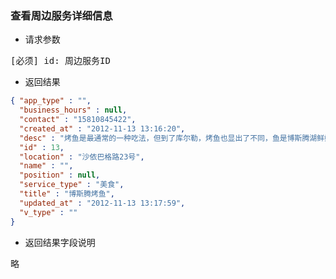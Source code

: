 ### 查看周边服务详细信息

* 请求参数
<pre>
[必须] id: 周边服务ID
</pre>

* 返回结果
```json
{ "app_type" : "",
  "business_hours" : null,
  "contact" : "15810845422",
  "created_at" : "2012-11-13 13:16:20",
  "desc" : "烤鱼是最通常的一种吃法，但到了库尔勒，烤鱼也显出了不同，鱼是博斯腾湖鲜嫩肥美肉质清甜的小鱼，水是博斯滕湖千年雪山融汇而来的纯净雪水，鱼肉随意的穿在小木棍上转动翻烤，只刷上孜然、盐巴和酥油，慢慢的就香气四溢了。新疆闻名的是烤全羊，但库尔勒的烤鱼却肯定是更清爽适口的选择。",
  "id" : 13,
  "location" : "沙依巴格路23号",
  "name" : "",
  "position" : null,
  "service_type" : "美食",
  "title" : "博斯腾烤鱼",
  "updated_at" : "2012-11-13 13:17:59",
  "v_type" : ""
}
```

* 返回结果字段说明
<pre>
略
</pre>

